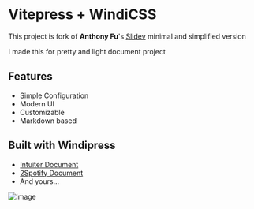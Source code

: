 # Vitepress + WindiCSS 
This project is fork of **Anthony Fu**'s [Slidev](https://github.com/slidevjs/docs) minimal and simplified version

I made this for pretty and light document project

## Features
- Simple Configuration
- Modern UI
- Customizable
- Markdown based


## Built with Windipress
- [Intuiter Document](https://intuiter.seongland.com)
- [2Spotify Document](https://2spotify.seongland.com)
- And yours...


![image](https://user-images.githubusercontent.com/27716524/122531144-30d79180-d05a-11eb-8302-cf58f10ef1b2.png)
